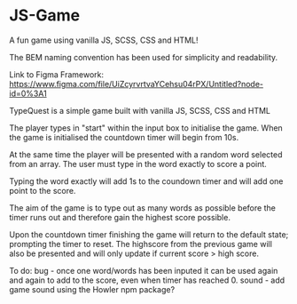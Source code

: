 # JS-Game

A fun game using vanilla JS, SCSS, CSS and HTML!

The BEM naming convention has been used for simplicity and readability.

Link to Figma Framework:
https://www.figma.com/file/UiZcyrvrtvaYCehsu04rPX/Untitled?node-id=0%3A1

TypeQuest is a simple game built with vanilla JS, SCSS, CSS and HTML

The player types in "start" within the input box to initialise the game. When the game is initialised the countdown timer will begin from 10s.

At the same time the player will be presented with a random word selected from an array. The user must type in the word exactly to score a point.

Typing the word exactly will add 1s to the coundown timer and will add one point to the score.

The aim of the game is to type out as many words as possible before the timer runs out and therefore gain the highest score possible.

Upon the countdown timer finishing the game will return to the default state; prompting the timer to reset. The highscore from the previous game will also be presented and will only update if current score > high score.

To do:
bug - once one word/words has been inputed it can be used again and again to add to the score, even when timer has reached 0.
sound - add game sound using the Howler npm package?
